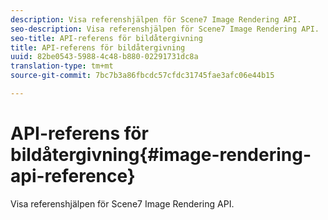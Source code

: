 ```yaml
---
description: Visa referenshjälpen för Scene7 Image Rendering API.
seo-description: Visa referenshjälpen för Scene7 Image Rendering API.
seo-title: API-referens för bildåtergivning
title: API-referens för bildåtergivning
uuid: 82be0543-5988-4c48-b880-02291731dc8a
translation-type: tm+mt
source-git-commit: 7bc7b3a86fbcdc57cfdc31745fae3afc06e44b15

---
```



# API-referens för bildåtergivning{#image-rendering-api-reference}

Visa referenshjälpen för Scene7 Image Rendering API.

